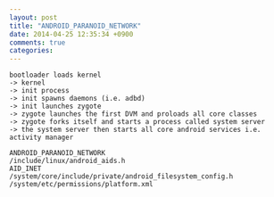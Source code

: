 ```yaml
---
layout: post
title: "ANDROID_PARANOID_NETWORK"
date: 2014-04-25 12:35:34 +0900
comments: true
categories: 
---
```


    bootloader loads kernel
    -> kernel
    -> init process
    -> init spawns daemons (i.e. adbd)
    -> init launches zygote
    -> zygote launches the first DVM and proloads all core classes
    -> zygote forks itself and starts a process called system server
    -> the system server then starts all core android services i.e. activity manager

    ANDROID_PARANOID_NETWORK
    /include/linux/android_aids.h
    AID_INET
    /system/core/include/private/android_filesystem_config.h
    /system/etc/permissions/platform.xml

